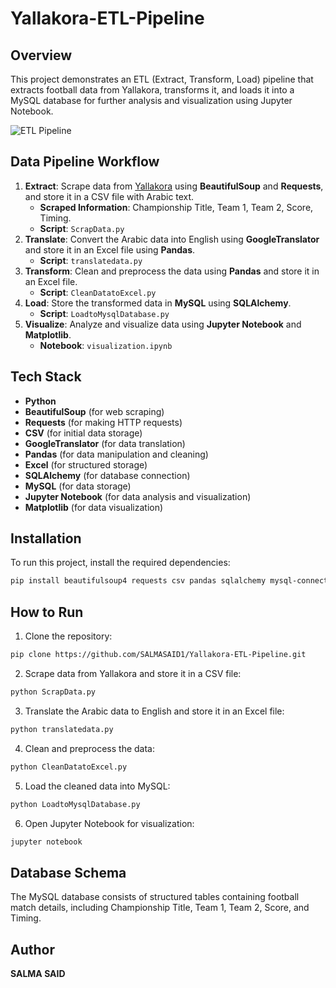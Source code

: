 # Yallakora-ETL-Pipeline

## Overview

This project demonstrates an ETL (Extract, Transform, Load) pipeline that extracts football data from Yallakora, transforms it, and loads it into a MySQL database for further analysis and visualization using Jupyter Notebook.


![ETL Pipeline](https://github.com/user-attachments/assets/69fdd512-3558-4a14-89a1-f1cddef40fd2)


## Data Pipeline Workflow

1. **Extract**: Scrape data from [Yallakora](https://www.yallakora.com/) using **BeautifulSoup** and **Requests**, and store it in a CSV file with Arabic text.
   - **Scraped Information**: Championship Title, Team 1, Team 2, Score, Timing.
   - **Script**: `ScrapData.py`
2. **Translate**: Convert the Arabic data into English using **GoogleTranslator** and store it in an Excel file using **Pandas**.
   - **Script**: `translatedata.py`
3. **Transform**: Clean and preprocess the data using **Pandas** and store it in an Excel file.
   - **Script**: `CleanDatatoExcel.py`
4. **Load**: Store the transformed data in **MySQL** using **SQLAlchemy**.
   - **Script**: `LoadtoMysqlDatabase.py`
5. **Visualize**: Analyze and visualize data using **Jupyter Notebook** and **Matplotlib**.
   - **Notebook**: `visualization.ipynb`

## Tech Stack

- **Python**
- **BeautifulSoup** (for web scraping)
- **Requests** (for making HTTP requests)
- **CSV** (for initial data storage)
- **GoogleTranslator** (for data translation)
- **Pandas** (for data manipulation and cleaning)
- **Excel** (for structured storage)
- **SQLAlchemy** (for database connection)
- **MySQL** (for data storage)
- **Jupyter Notebook** (for data analysis and visualization)
- **Matplotlib** (for data visualization)

## Installation

To run this project, install the required dependencies:

```bash
pip install beautifulsoup4 requests csv pandas sqlalchemy mysql-connector-python jupyter deep-translator matplotlib
```

## How to Run

1. Clone the repository:

```bash
pip clone https://github.com/SALMASAID1/Yallakora-ETL-Pipeline.git
```

2. Scrape data from Yallakora and store it in a CSV file:

```bash
python ScrapData.py
```

3. Translate the Arabic data to English and store it in an Excel file:

```bash
python translatedata.py
```

4. Clean and preprocess the data:

```bash
python CleanDatatoExcel.py
```

5. Load the cleaned data into MySQL:

```bash
python LoadtoMysqlDatabase.py
```

6. Open Jupyter Notebook for visualization:

```bash
jupyter notebook
```

## Database Schema

The MySQL database consists of structured tables containing football match details, including Championship Title, Team 1, Team 2, Score, and Timing.

## Author

**SALMA SAID**

##

